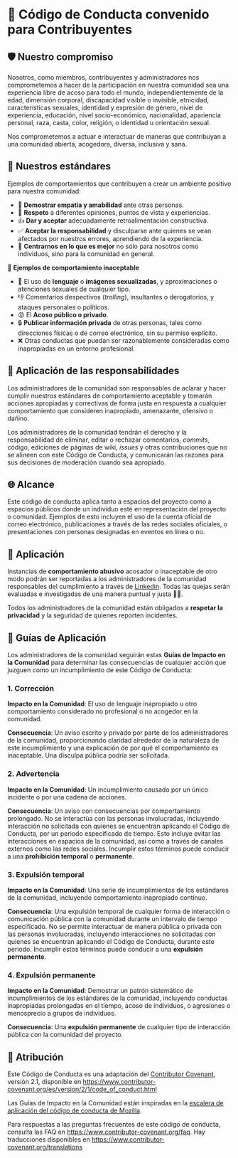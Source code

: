 # 🤝 Código de Conducta convenido para Contribuyentes

## 🛡️ Nuestro compromiso

Nosotros, como miembros, contribuyentes y administradores nos comprometemos a hacer de la participación en nuestra comunidad sea una experiencia libre de acoso para todo el mundo, independientemente de la edad, dimensión corporal, discapacidad visible o invisible, etnicidad, características sexuales, identidad y expresión de género, nivel de experiencia, educación, nivel socio-económico, nacionalidad, apariencia personal, raza, casta, color, religión, o identidad u orientación sexual.

Nos comprometemos a actuar e interactuar de maneras que contribuyan a una comunidad abierta, acogedora, diversa, inclusiva y sana.
## 📜 Nuestros estándares

Ejemplos de comportamientos que contribuyen a crear un ambiente positivo para nuestra comunidad:

* 🤗 **Demostrar empatía y amabilidad** ante otras personas.
* 💬 **Respeto** a diferentes opiniones, puntos de vista y experiencias.
* 👍 **Dar y aceptar** adecuadamente retroalimentación constructiva.
* ✅ **Aceptar la responsabilidad** y disculparse ante quienes se vean afectados por nuestros errores, aprendiendo de la experiencia.
* 🤝 **Centrarnos en lo que es mejor** no sólo para nosotros como individuos, sino para la comunidad en general.

🚫 **Ejemplos de comportamiento inaceptable**

* 🔞 El uso de **lenguaje** o **imágenes sexualizadas**, y aproximaciones o
  atenciones sexuales de cualquier tipo.
* 👎 Comentarios despectivos (_trolling_), insultantes o derogatorios, y ataques personales o políticos.
* 😡 El **Acoso público o privado**.
* 🔒 **Publicar información privada** de otras personas, tales como direcciones físicas o de correo
  electrónico, sin su permiso explícito.
* ❌ Otras conductas que puedan ser razonablemente consideradas como inapropiadas en un
  entorno profesional.

## 👥 Aplicación de las responsabilidades
Los administradores de la comunidad son responsables de aclarar y hacer cumplir nuestros estándares de comportamiento aceptable y tomarán acciones apropiadas y correctivas de forma justa en respuesta a cualquier comportamiento que consideren inapropiado, amenazante, ofensivo o dañino.

Los administradores de la comunidad tendrán el derecho y la responsabilidad de eliminar, editar o rechazar comentarios, _commits_, código, ediciones de páginas de wiki, _issues_ y otras contribuciones que no se alineen con este Código de Conducta, y comunicarán las razones para sus decisiones de moderación cuando sea apropiado.

## 🌐 Alcance

Este código de conducta aplica tanto a espacios del proyecto como a espacios públicos donde un individuo esté en representación del proyecto o comunidad. Ejemplos de esto incluyen el uso de la cuenta oficial de correo electrónico, publicaciones a través de las redes sociales oficiales, o presentaciones con personas designadas en eventos en línea o no.

## 📩 Aplicación

Instancias de **comportamiento abusivo** acosador o inaceptable de otro modo podrán ser reportadas a los administradores de la comunidad responsables del cumplimiento a través de [Linkedin](https://www.linkedin.com/in/rickcontrerasg/). Todas las quejas serán evaluadas e investigadas de una manera puntual y justa 👮‍♀️.

Todos los administradores de la comunidad están obligados a **respetar la privacidad** y la seguridad de quienes reporten incidentes.

## 📖 Guías de Aplicación

Los administradores de la comunidad seguirán estas **Guías de Impacto en la Comunidad** para determinar las consecuencias de cualquier acción que juzguen como un incumplimiento de este Código de Conducta:

### 1. Corrección

**Impacto en la Comunidad**: El uso de lenguaje inapropiado u otro comportamiento considerado no profesional o no acogedor en la comunidad.

**Consecuencia**: Un aviso escrito y privado por parte de los administradores de la comunidad, proporcionando claridad alrededor de la naturaleza de este incumplimiento y una explicación de por qué el comportamiento es inaceptable. Una disculpa pública podría ser solicitada.

### 2. Advertencia

**Impacto en la Comunidad**: Un incumplimiento causado por un único incidente o por una cadena de acciones.

**Consecuencia**: Un aviso con consecuencias por comportamiento prolongado. No se interactúa con las personas involucradas, incluyendo interacción no solicitada con quienes se encuentran aplicando el Código de Conducta, por un periodo especificado de tiempo. Esto incluye evitar las interacciones en espacios de la comunidad, así como a través de canales externos como las redes sociales. Incumplir estos términos puede conducir a una **prohibición temporal** o **permanente**.

### 3. Expulsión temporal

**Impacto en la Comunidad**: Una serie de incumplimientos de los estándares de la comunidad, incluyendo comportamiento inapropiado continuo.

**Consecuencia**: Una expulsión temporal de cualquier forma de interacción o comunicación pública con la comunidad durante un intervalo de tiempo especificado. No se permite interactuar de manera pública o privada con las personas involucradas, incluyendo interacciones no solicitadas con quienes se encuentran aplicando el Código de Conducta, durante este periodo. Incumplir estos términos puede conducir a una **expulsión permanente**.

### 4. Expulsión permanente

**Impacto en la Comunidad**: Demostrar un patrón sistemático de incumplimientos de los estándares de la comunidad, incluyendo conductas inapropiadas prolongadas en el tiempo, acoso de individuos, o agresiones o menosprecio a grupos de individuos.

**Consecuencia**: Una **expulsión permanente** de cualquier tipo de interacción pública con la comunidad del proyecto.

## 📝 Atribución

Este Código de Conducta es una adaptación del [Contributor Covenant][homepage], versión 2.1,
disponible en https://www.contributor-covenant.org/es/version/2/1/code_of_conduct.html

Las Guías de Impacto en la Comunidad están inspiradas en la [escalera de aplicación del código de conducta de Mozilla](https://github.com/mozilla/diversity).

[homepage]: https://www.contributor-covenant.org

Para respuestas a las preguntas frecuentes de este código de conducta, consulta las FAQ en
https://www.contributor-covenant.org/faq. Hay traducciones disponibles en https://www.contributor-covenant.org/translations